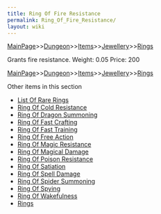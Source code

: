 ```yaml
---
title: Ring Of Fire Resistance
permalink: Ring_Of_Fire_Resistance/
layout: wiki
---
```


[MainPage](/keeperrl_wiki/ "wikilink")>>[Dungeon](/keeperrl_wiki/Dungeon "wikilink")>>[Items](/keeperrl_wiki/Items "wikilink")>>[Jewellery](/keeperrl_wiki/Jewellery "wikilink")>>[Rings](/keeperrl_wiki/Rings "wikilink")

 Grants fire resistance.
 Weight: 0.05
 Price: 200

[MainPage](/keeperrl_wiki/ "wikilink")>>[Dungeon](/keeperrl_wiki/Dungeon "wikilink")>>[Items](/keeperrl_wiki/Items "wikilink")>>[Jewellery](/keeperrl_wiki/Jewellery "wikilink")>>[Rings](/keeperrl_wiki/Rings "wikilink")

Other items in this section
-    [List Of Rare Rings](/keeperrl_wiki/List_Of_Rare_Rings "wikilink")
-    [Ring Of Cold Resistance](/keeperrl_wiki/Ring_Of_Cold_Resistance "wikilink")
-    [Ring Of Dragon Summoning](/keeperrl_wiki/Ring_Of_Dragon_Summoning "wikilink")
-    [Ring Of Fast Crafting](/keeperrl_wiki/Ring_Of_Fast_Crafting "wikilink")
-    [Ring Of Fast Training](/keeperrl_wiki/Ring_Of_Fast_Training "wikilink")
-    [Ring Of Free Action](/keeperrl_wiki/Ring_Of_Free_Action "wikilink")
-    [Ring Of Magic Resistance](/keeperrl_wiki/Ring_Of_Magic_Resistance "wikilink")
-    [Ring Of Magical Damage](/keeperrl_wiki/Ring_Of_Magical_Damage "wikilink")
-    [Ring Of Poison Resistance](/keeperrl_wiki/Ring_Of_Poison_Resistance "wikilink")
-    [Ring Of Satiation](/keeperrl_wiki/Ring_Of_Satiation "wikilink")
-    [Ring Of Spell Damage](/keeperrl_wiki/Ring_Of_Spell_Damage "wikilink")
-    [Ring Of Spider Summoning](/keeperrl_wiki/Ring_Of_Spider_Summoning "wikilink")
-    [Ring Of Spying](/keeperrl_wiki/Ring_Of_Spying "wikilink")
-    [Ring Of Wakefulness](/keeperrl_wiki/Ring_Of_Wakefulness "wikilink")
-    [Rings](/keeperrl_wiki/Rings "wikilink")
